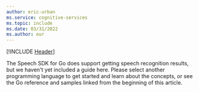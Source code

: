```yaml
---
author: eric-urban
ms.service: cognitive-services
ms.topic: include
ms.date: 03/31/2022
ms.author: eur
---
```


[!INCLUDE [Header](../../common/go.md)]

The Speech SDK for Go does support getting speech recognition results, but we haven't yet included a guide here. Please select another programming language to get started and learn about the concepts, or see the Go reference and samples linked from the beginning of this article. 